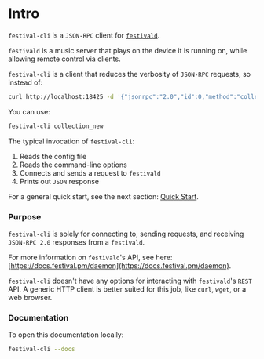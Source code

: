 # Intro
`festival-cli` is a `JSON-RPC` client for [`festivald`](https://docs.festival.pm/daemon).

`festivald` is a music server that plays on the device it is running on, while allowing remote control via clients.

`festival-cli` is a client that reduces the verbosity of `JSON-RPC` requests, so instead of:
```bash
curl http://localhost:18425 -d '{"jsonrpc":"2.0","id":0,"method":"collection_new","params":{"paths":null}}'
```
You can use:
```bash
festival-cli collection_new
```

The typical invocation of `festival-cli`:
1. Reads the config file
2. Reads the command-line options
3. Connects and sends a request to `festivald`
4. Prints out `JSON` response

For a general quick start, see the next section: [Quick Start](quick-start.md).

### Purpose
`festival-cli` is solely for connecting to, sending requests, and receiving `JSON-RPC 2.0` responses from a `festivald`.

For more information on `festivald`'s API, see here: [https://docs.festival.pm/daemon](https://docs.festival.pm/daemon).

`festival-cli` doesn't have any options for interacting with `festivald`'s `REST` API. A generic HTTP client is better suited for this job, like `curl`, `wget`, or a web browser.

### Documentation
To open this documentation locally:
```bash
festival-cli --docs
```
